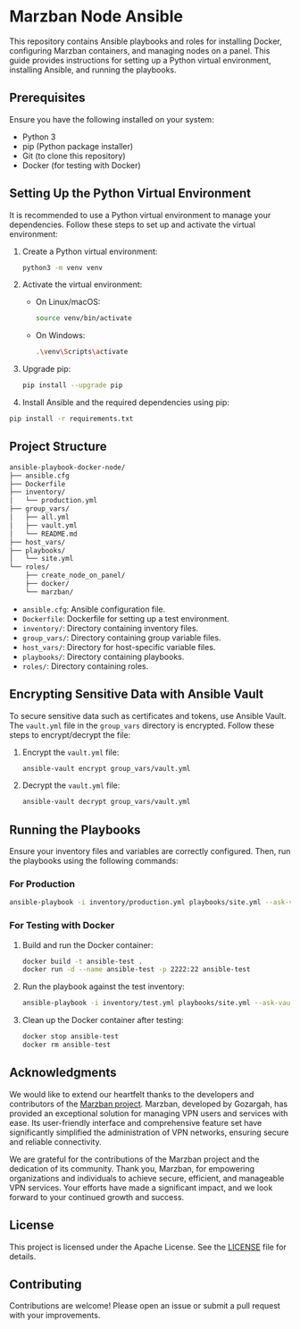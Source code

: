 # Marzban Node Ansible

This repository contains Ansible playbooks and roles for installing Docker, configuring Marzban containers, and managing nodes on a panel. This guide provides instructions for setting up a Python virtual environment, installing Ansible, and running the playbooks.

## Prerequisites

Ensure you have the following installed on your system:

- Python 3
- pip (Python package installer)
- Git (to clone this repository)
- Docker (for testing with Docker)

## Setting Up the Python Virtual Environment

It is recommended to use a Python virtual environment to manage your dependencies. Follow these steps to set up and activate the virtual environment:

1. Create a Python virtual environment:

   ```sh
   python3 -m venv venv
   ```

2. Activate the virtual environment:

   - On Linux/macOS:

     ```sh
     source venv/bin/activate
     ```

   - On Windows:

     ```sh
     .\venv\Scripts\activate
     ```

3. Upgrade pip:

   ```sh
   pip install --upgrade pip
   ```

4. Install Ansible and the required dependencies using pip:

```sh
pip install -r requirements.txt
```

## Project Structure

```sh
ansible-playbook-docker-node/
├── ansible.cfg
├── Dockerfile
├── inventory/
│   └── production.yml
├── group_vars/
│   ├── all.yml
│   ├── vault.yml
│   └── README.md
├── host_vars/
├── playbooks/
│   └── site.yml
└── roles/
    ├── create_node_on_panel/
    ├── docker/
    └── marzban/
```

- `ansible.cfg`: Ansible configuration file.
- `Dockerfile`: Dockerfile for setting up a test environment.
- `inventory/`: Directory containing inventory files.
- `group_vars/`: Directory containing group variable files.
- `host_vars/`: Directory for host-specific variable files.
- `playbooks/`: Directory containing playbooks.
- `roles/`: Directory containing roles.

## Encrypting Sensitive Data with Ansible Vault

To secure sensitive data such as certificates and tokens, use Ansible Vault. The `vault.yml` file in the `group_vars` directory is encrypted. Follow these steps to encrypt/decrypt the file:

1. Encrypt the `vault.yml` file:

   ```sh
   ansible-vault encrypt group_vars/vault.yml
   ```

2. Decrypt the `vault.yml` file:

   ```sh
   ansible-vault decrypt group_vars/vault.yml
   ```

## Running the Playbooks

Ensure your inventory files and variables are correctly configured. Then, run the playbooks using the following commands:

### For Production

```sh
ansible-playbook -i inventory/production.yml playbooks/site.yml --ask-vault-pass
```

### For Testing with Docker

1. Build and run the Docker container:

   ```sh
   docker build -t ansible-test .
   docker run -d --name ansible-test -p 2222:22 ansible-test
   ```

2. Run the playbook against the test inventory:

   ```sh
   ansible-playbook -i inventory/test.yml playbooks/site.yml --ask-vault-pass
   ```

3. Clean up the Docker container after testing:

   ```sh
   docker stop ansible-test
   docker rm ansible-test
   ```

## Acknowledgments

We would like to extend our heartfelt thanks to the developers and contributors of the [Marzban project](https://github.com/Gozargah/Marzban). Marzban, developed by Gozargah, has provided an exceptional solution for managing VPN users and services with ease. Its user-friendly interface and comprehensive feature set have significantly simplified the administration of VPN networks, ensuring secure and reliable connectivity.

We are grateful for the contributions of the Marzban project and the dedication of its community. Thank you, Marzban, for empowering organizations and individuals to achieve secure, efficient, and manageable VPN services. Your efforts have made a significant impact, and we look forward to your continued growth and success.

## License

This project is licensed under the Apache License. See the [LICENSE](LICENSE) file for details.

## Contributing

Contributions are welcome! Please open an issue or submit a pull request with your improvements.
